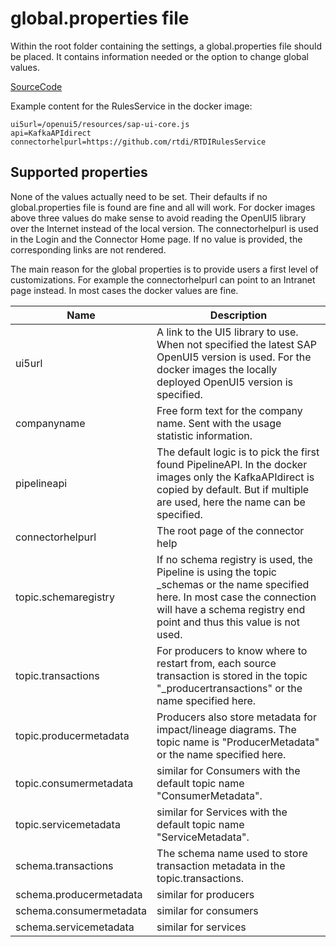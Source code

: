 # global.properties file

Within the root folder containing the settings, a global.properties file should be placed. It contains information needed or the option to change global values.

[SourceCode](https://github.com/rtdi/connectorbase/blob/master/pipelinefoundation/src/main/java/io/rtdi/bigdata/connector/pipeline/foundation/utils/GlobalSettings.java)

Example content for the RulesService in the docker image:

    ui5url=/openui5/resources/sap-ui-core.js
    api=KafkaAPIdirect
    connectorhelpurl=https://github.com/rtdi/RTDIRulesService
    
## Supported properties

None of the values actually need to be set. Their defaults if no global.properties file is found are fine and all will work.
For docker images above three values do make sense to avoid reading the OpenUI5 library over the Internet instead of the local version.
The connectorhelpurl is used in the Login and the Connector Home page. If no value is provided, the corresponding links are not rendered.

The main reason for the global properties is to provide users a first level of customizations. For example the connectorhelpurl can point to an Intranet page instead. In most cases the docker values are fine.


| Name       | Description |
| ---------- | ----------- |
| ui5url | A link to the UI5 library to use. When not specified the latest SAP OpenUI5 version is used. For the docker images the locally deployed OpenUI5 version is specified. |
| companyname | Free form text for the company name. Sent with the usage statistic information. |
| pipelineapi | The default logic is to pick the first found PipelineAPI. In the docker images only the KafkaAPIdirect is copied by default. But if multiple are used, here the name can be specified. |
| connectorhelpurl | The root page of the connector help |
| topic.schemaregistry | If no schema registry is used, the Pipeline is using the topic _schemas or the name specified here. In most case the connection will have a schema registry end point and thus this value is not used. |
| topic.transactions | For producers to know where to restart from, each source transaction is stored in the topic "_producertransactions" or the name specified here. |
| topic.producermetadata | Producers also store metadata for impact/lineage diagrams. The topic name is "ProducerMetadata" or the name specified here. |
| topic.consumermetadata | similar for Consumers with the default topic name "ConsumerMetadata". |
| topic.servicemetadata | similar for Services with the default topic name "ServiceMetadata". |
| schema.transactions | The schema name used to store transaction metadata in the topic.transactions. |
| schema.producermetadata | similar for producers |
| schema.consumermetadata | similar for consumers |
| schema.servicemetadata | similar for services|
